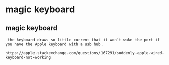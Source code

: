 # magic keyboard

## magic keyboard
```
 the keyboard draws so little current that it won´t wake the port if you have the Apple keyboard with a usb hub.
```

```
https://apple.stackexchange.com/questions/167291/suddenly-apple-wired-keyboard-not-working
```
